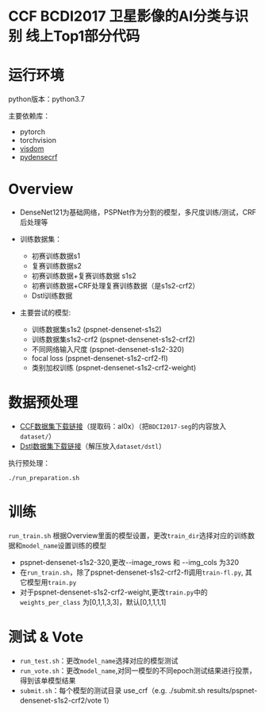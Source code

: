 # CCF BCDI2017 卫星影像的AI分类与识别 线上Top1部分代码

# 运行环境
python版本：python3.7

主要依赖库：
* pytorch
* torchvision
* [visdom](http://github.com/facebookresearch/visdom)
* [pydensecrf](http://github.com/lucasb-eyer/pydensecrf)

# Overview

* DenseNet121为基础网络，PSPNet作为分割的模型，多尺度训练/测试，CRF后处理等

* 训练数据集：
	* 初赛训练数据s1
	* 复赛训练数据s2
	* 初赛训练数据+复赛训练数据 s1s2
	* 初赛训练数据+CRF处理复赛训练数据（是s1s2-crf2）
	* Dstl训练数据

* 主要尝试的模型:

	* 训练数据集s1s2 (pspnet-densenet-s1s2)
	* 训练数据集s1s2-crf2 (pspnet-densenet-s1s2-crf2)
	* 不同网络输入尺度 (pspnet-densenet-s1s2-320)
	* focal loss (pspnet-densenet-s1s2-crf2-fl)
	* 类别加权训练 (pspnet-densenet-s1s2-crf2-weight)

# 数据预处理

* [CCF数据集下载链接](https://pan.baidu.com/s/1nu8srUh)（提取码：al0x）（把`BDCI2017-seg`的内容放入`dataset/`）
* [Dstl数据集下载链接](https://www.kaggle.com/c/dstl-satellite-imagery-feature-detection/data)（解压放入`dataset/dstl`）

执行预处理：

	./run_preparation.sh


# 训练
`run_train.sh` 根据Overview里面的模型设置，更改`train_dir`选择对应的训练数据和`model_name`设置训练的模型
* pspnet-densenet-s1s2-320,更改--image_rows 和 --img_cols 为320
* 在`run_train.sh`，除了pspnet-densenet-s1s2-crf2-fl调用`train-fl.py`, 其它模型用`train.py`
* 对于pspnet-densenet-s1s2-crf2-weight,更改`train.py`中的`weights_per_class` 为[0,1,1,3,3]，默认[0,1,1,1,1]

# 测试 & Vote

* `run_test.sh`：更改`model_name`选择对应的模型测试
* `run_vote.sh`：更改`model_name`,对同一模型的不同epoch测试结果进行投票，得到该单模型结果
* `submit.sh`：每个模型的测试目录 use_crf（e.g. ./submit.sh results/pspnet-densenet-s1s2-crf2/vote 1）
